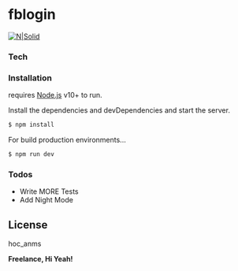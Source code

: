 # fblogin

[![N|Solid](https://3.bp.blogspot.com/-kWmj88eUmnM/WxwBfxH1_mI/AAAAAAAAB-A/v08FQI35Ka0HDAMvPteeGbYVV3yAhV8dwCLcBGAs/s1600/2.png)](https://vanhocpham.blogspot.com/)


### Tech

### Installation

requires [Node.js](https://nodejs.org/) v10+ to run.

Install the dependencies and devDependencies and start the server.

```sh
$ npm install 
```

For build production environments...

```sh
$ npm run dev
```


### Todos

 - Write MORE Tests
 - Add Night Mode

License
----

hoc_anms


**Freelance, Hi Yeah!**

[//]: # (These are reference links used in the body of this note and get stripped out when the markdown processor does its job. There is no need to format nicely because it shouldn't be seen. Thanks SO - http://stackoverflow.com/questions/4823468/store-comments-in-markdown-syntax)


